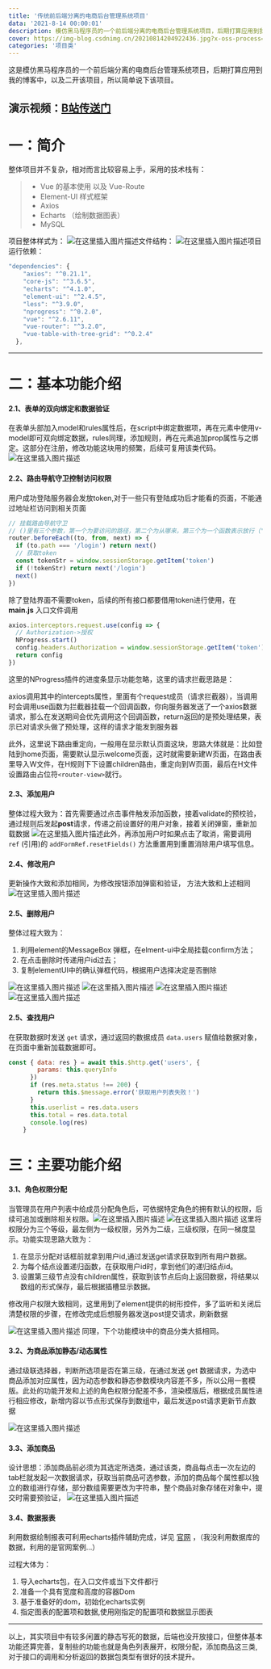 ```yaml
---
title: '传统前后端分离的电商后台管理系统项目'
data: '2021-8-14 00:00:01'
description: 模仿黑马程序员的一个前后端分离的电商后台管理系统项目，后期打算应用到我的博客中，以及二开该项目，所以简单说下该项目。 #文章描述，只显示该处内容
cover: https://img-blog.csdnimg.cn/20210814204922436.jpg?x-oss-process=image/watermark,type_ZmFuZ3poZW5naGVpdGk,shadow_10,text_aHR0cHM6Ly9ibG9nLmNzZG4ubmV0L20wXzQ2ODkyNDky,size_16,color_FFFFFF,t_70
categories: '项目类'
---
```


这是模仿黑马程序员的一个前后端分离的电商后台管理系统项目，后期打算应用到我的博客中，以及二开该项目，所以简单说下该项目。
## 演示视频：[B站传送门](https://www.bilibili.com/video/BV12f4y157kY?spm_id_from=0.0.dynamic.content.click)

# 一：简介

整体项目并不复杂，相对而言比较容易上手，采用的技术栈有：

> * Vue 的基本使用 以及  Vue-Route
> * Element-UI  样式框架
> * Axios
> * Echarts （绘制数据图表）
 > * MySQL

项目整体样式为：
![在这里插入图片描述](https://img-blog.csdnimg.cn/4bf5e85f50374c99a286c714a22efe66.png?x-oss-process=image/watermark,type_ZmFuZ3poZW5naGVpdGk,shadow_10,text_aHR0cHM6Ly9ibG9nLmNzZG4ubmV0L3Rha2Vpbmdsb29w,size_16,color_FFFFFF,t_70)文件结构：
![在这里插入图片描述](https://img-blog.csdnimg.cn/90d318e83e904b33b2d979669d0eb7de.png?x-oss-process=image/watermark,type_ZmFuZ3poZW5naGVpdGk,shadow_10,text_aHR0cHM6Ly9ibG9nLmNzZG4ubmV0L3Rha2Vpbmdsb29w,size_16,color_FFFFFF,t_70#pic_center)项目运行依赖：

```javascript
"dependencies": {
    "axios": "^0.21.1",
    "core-js": "^3.6.5",
    "echarts": "^4.1.0",
    "element-ui": "^2.4.5",
    "less": "^3.9.0",
    "nprogress": "^0.2.0",
    "vue": "^2.6.11",
    "vue-router": "^3.2.0",
    "vue-table-with-tree-grid": "^0.2.4"
  },
```

------
# 二：基本功能介绍
#### 2.1、表单的双向绑定和数据验证
在表单头部加入model和rules属性后，在script中绑定数据项，再在元素中使用v-model即可双向绑定数据，rules同理，添加规则，再在元素追加prop属性与之绑定。这部分在注册，修改功能这块用的频繁，后续可复用该类代码。
![在这里插入图片描述](https://img-blog.csdnimg.cn/f1eb9ee1b11c4be084d311d94fc0b2f7.png?x-oss-process=image/watermark,type_ZmFuZ3poZW5naGVpdGk,shadow_10,text_aHR0cHM6Ly9ibG9nLmNzZG4ubmV0L3Rha2Vpbmdsb29w,size_16,color_FFFFFF,t_70)
#### 2.2、路由导航守卫控制访问权限
用户成功登陆服务器会发放token,对于一些只有登陆成功后才能看的页面，不能通过地址栏访问到相关页面

```javascript
// 挂载路由导航守卫
// ()里有三个参数，第一个为要访问的路径，第二个为从哪来，第三个为一个函数表示放行（'/home'）
router.beforeEach((to, from, next) => {
  if (to.path === '/login') return next()
  // 获取token
  const tokenStr = window.sessionStorage.getItem('token')
  if (!tokenStr) return next('/login')
  next()
})
```
除了登陆界面不需要token，后续的所有接口都要借用token进行使用，在 **main.js** 入口文件调用

```javascript
axios.interceptors.request.use(config => {
  // Authorization->授权
  NProgress.start()
  config.headers.Authorization = window.sessionStorage.getItem('token')
  return config
})
```
这里的NProgress插件的进度条显示功能忽略，这里的请求拦截思路是：

axios调用其中的intercepts属性，里面有个request成员（请求拦截器），当调用时会调用use函数为拦截器挂载一个回调函数，你向服务器发送了一个axios数据请求，那么在发送期间会优先调用这个回调函数，return返回的是预处理结果，表示已对请求头做了预处理，这样的请求才能发到服务器

此外，这里说下路由重定向，一般用在显示默认页面这块，思路大体就是：比如登陆到home页面，需要默认显示welcome页面，这时就需要新建W页面，在路由表里导入W文件，在H规则下下设置children路由，重定向到W页面，最后在H文件设置路由占位符`<router-view>`就行。

#### 2.3、添加用户
整体过程大致为：首先需要通过点击事件触发添加函数，接着validate的预校验，通过规则后发起**post**请求，传递之前设置好的用户对象，接着关闭弹窗，重新加载数据
![在这里插入图片描述](https://img-blog.csdnimg.cn/9679bd05eac344f18df8518e4d03224b.png?x-oss-process=image/watermark,type_ZmFuZ3poZW5naGVpdGk,shadow_10,text_aHR0cHM6Ly9ibG9nLmNzZG4ubmV0L3Rha2Vpbmdsb29w,size_16,color_FFFFFF,t_70)此外，再添加用户时如果点击了取消，需要调用 `ref` (引用)的 `addFormRef.resetFields()` 方法重置用到重置消除用户填写信息。

#### 2.4、修改用户
更新操作大致和添加相同，为修改按钮添加弹窗和验证， 方法大致和上述相同
![在这里插入图片描述](https://img-blog.csdnimg.cn/f098da5bd02f4b26a9c5afb0158bd2d3.png?x-oss-process=image/watermark,type_ZmFuZ3poZW5naGVpdGk,shadow_10,text_aHR0cHM6Ly9ibG9nLmNzZG4ubmV0L3Rha2Vpbmdsb29w,size_16,color_FFFFFF,t_70)
#### 2.5、删除用户
整体过程大致为：

 1. 利用element的MessageBox 弹框，在elment-ui中全局挂载confirm方法；
 2. 在点击删除时传递用户id过去；
 3. 复制elementUI中的确认弹框代码，根据用户选择决定是否删除

![在这里插入图片描述](https://img-blog.csdnimg.cn/7d127442402b4935b264866e3309890e.png)
![在这里插入图片描述](https://img-blog.csdnimg.cn/8d89f410fceb4048827131e1d11f91c9.png)
![在这里插入图片描述](https://img-blog.csdnimg.cn/b51ce6c3d11444919a5548ead04cc433.png)
![在这里插入图片描述](https://img-blog.csdnimg.cn/cea1581ac86d439c9b9cb4c47032229d.png?x-oss-process=image/watermark,type_ZmFuZ3poZW5naGVpdGk,shadow_10,text_aHR0cHM6Ly9ibG9nLmNzZG4ubmV0L3Rha2Vpbmdsb29w,size_16,color_FFFFFF,t_70)
#### 2.5、查找用户
在获取数据时发送 `get` 请求，通过返回的数据成员 `data.users`  赋值给数据对象，在页面中重新加载数据即可。

```javascript
const { data: res } = await this.$http.get('users', {
        params: this.queryInfo
      })
      if (res.meta.status !== 200) {
        return this.$message.error('获取用户列表失败！')
      }
      this.userlist = res.data.users
      this.total = res.data.total
      console.log(res)
    }
```

# 三：主要功能介绍
#### 3.1、角色权限分配
当管理员在用户列表中给成员分配角色后，可依据特定角色的拥有默认的权限，后续可追加或删除相关权限。![在这里插入图片描述](https://img-blog.csdnimg.cn/0e59bb29d7444e1d8ac1fb93b520f5cf.png?x-oss-process=image/watermark,type_ZmFuZ3poZW5naGVpdGk,shadow_10,text_aHR0cHM6Ly9ibG9nLmNzZG4ubmV0L3Rha2Vpbmdsb29w,size_16,color_FFFFFF,t_70)
![在这里插入图片描述](https://img-blog.csdnimg.cn/e252dabdaf8b4fdd91ba550fd2deac7d.png?x-oss-process=image/watermark,type_ZmFuZ3poZW5naGVpdGk,shadow_10,text_aHR0cHM6Ly9ibG9nLmNzZG4ubmV0L3Rha2Vpbmdsb29w,size_16,color_FFFFFF,t_70)
这里将权限分为三个等级，最左侧为一级权限，另外为二级，三级权限，在同一梯度显示。功能实现思路大致为：

 1. 在显示分配对话框前就拿到用户id,通过发送get请求获取到所有用户数据。
 2. 为每个结点设置递归函数，在获取用户id时，拿到他们的递归结点id。
 3. 设置第三级节点没有children属性，获取到该节点后向上返回数据，将结果以数组的形式保存，最后根据插槽显示数据。

修改用户权限大致相同，这里用到了element提供的树形控件，多了监听和关闭后清楚权限的步骤，在修改完成后想服务器发送post提交请求，刷新数据

![在这里插入图片描述](https://img-blog.csdnimg.cn/eb91d376e11f483695b7774b096cb07b.png?x-oss-process=image/watermark,type_ZmFuZ3poZW5naGVpdGk,shadow_10,text_aHR0cHM6Ly9ibG9nLmNzZG4ubmV0L3Rha2Vpbmdsb29w,size_16,color_FFFFFF,t_70)
同理，下个功能模块中的商品分类大抵相同。




#### 3.2、为商品添加静态/动态属性
通过级联选择器，判断所选项是否在第三级，在通过发送 get 数据请求，为选中商品添加对应属性，因为动态参数和静态参数模块内容差不多，所以公用一套模版。此处的功能开发和上述的角色权限分配差不多，渲染模版后，根据成员属性进行相应修改，新增内容以节点形式保存到数组中，最后发送post请求更新节点数据

![在这里插入图片描述](https://img-blog.csdnimg.cn/23d68cedd17b48718d0c1da35831fcc8.png?x-oss-process=image/watermark,type_ZmFuZ3poZW5naGVpdGk,shadow_10,text_aHR0cHM6Ly9ibG9nLmNzZG4ubmV0L3Rha2Vpbmdsb29w,size_16,color_FFFFFF,t_70)


#### 3.3、添加商品
设计思想：添加商品前必须为其选定所选类，通过该类，商品每点击一次左边的tab栏就发起一次数据请求，获取当前商品可选参数，添加的商品每个属性都以独立的数组进行存储，部分数组需要更改为字符串，整个商品对象存储在对象中，提交时需要预验证，
![在这里插入图片描述](https://img-blog.csdnimg.cn/d7d50968418d49e9bcbe939b97377835.png?x-oss-process=image/watermark,type_ZmFuZ3poZW5naGVpdGk,shadow_10,text_aHR0cHM6Ly9ibG9nLmNzZG4ubmV0L3Rha2Vpbmdsb29w,size_16,color_FFFFFF,t_70)
#### 3.4、数据报表

利用数据绘制报表可利用echarts插件辅助完成，详见 [官网](https://echarts.apache.org/zh/index.html) ，（我没利用数据库的数据，利用的是官网案例...）

过程大体为：

 1. 导入echarts包，在入口文件或当下文件都行
 2. 准备一个具有宽度和高度的容器Dom
 3. 基于准备好的dom，初始化echarts实例
 4. 指定图表的配置项和数据,使用刚指定的配置项和数据显示图表


-----

以上，其实项目中有较多闲置的静态写死的数据，后端也没开放接口，但整体基本功能还算完善，复制些的功能也就是角色列表展开，权限分配，添加商品这三类,对于接口的调用和分析返回的数据包类型有很好的技术提升。

